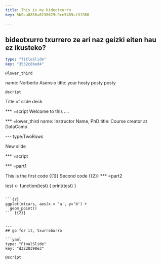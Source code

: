 ```yaml
---
title: This is my bideotxurro
key: 5b9ca0856a6230629c9ce5485cf31980

---
```

## bideotxurro txurrero ze ari naz geizki eiten hau ez ikusteko?

```yaml
type: "TitleSlide"
key: "3532c8bed4"
```

`@lower_third`

name: Norberto Asensio
title: your hosty posty posty


`@script`

Title of slide deck

*** =script Welcome to this ....

*** =lower_third name: Instructor Name, PhD title: Course creator at DataCamp

--- type:TwoRows

New slide

*** =script

*** =part1

This is the first code {{1}}
Second code {{2}}
*** =part2

test <- function(test) {
    print(test)
}
``` {{1}}

```{r}
ggplot(mtcars, aes(x = 'a', y='b') + 
  geom_point()
``` {{2}}


---
## go for it, txurroburro

```yaml
type: "FinalSlide"
key: "d3228398e3"
```

`@script`


